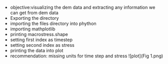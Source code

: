 - objective:visualizing the dem data and extracting any information we can get from dem data
- Exporting the directory
- importing the files directory into phython
- importing mathplotlib
- printing macrostress.shape
- setting first index as timestep
- setting second index as stress
- printing the data into plot
- recommendation: missing units for time step and stress
![plot](Fig 1.png)
